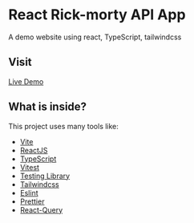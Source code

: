 # React Rick-morty API App

A demo website using react, TypeScript, tailwindcss

## Visit

[Live Demo](https://rick-and-morty-ten-mu.vercel.app/)

## What is inside?

This project uses many tools like:

- [Vite](https://vitejs.dev)
- [ReactJS](https://reactjs.org)
- [TypeScript](https://www.typescriptlang.org)
- [Vitest](https://vitest.dev)
- [Testing Library](https://testing-library.com)
- [Tailwindcss](https://tailwindcss.com)
- [Eslint](https://eslint.org)
- [Prettier](https://prettier.io)
- [React-Query](https://tanstack.com/query/v4/docs/react/quick-start)
